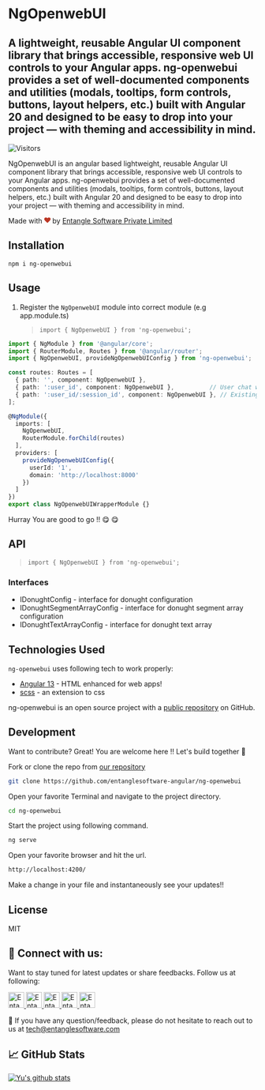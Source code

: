 # NgOpenwebUI

## A lightweight, reusable Angular UI component library that brings accessible, responsive web UI controls to your Angular apps. ng-openwebui provides a set of well-documented components and utilities (modals, tooltips, form controls, buttons, layout helpers, etc.) built with Angular 20 and designed to be easy to drop into your project — with theming and accessibility in mind.

![Visitors](https://api.visitorbadge.io/api/visitors?path=https%3A%2F%2Fgithub.com%2Fentanglesoftware-angular%2Fsvg-donught&labelColor=%231a214d&countColor=%23bb3624&style=flat)

NgOpenwebUI is an angular based lightweight, reusable Angular UI component library that brings accessible, responsive web UI controls to your Angular apps. ng-openwebui provides a set of well-documented components and utilities (modals, tooltips, form controls, buttons, layout helpers, etc.) built with Angular 20 and designed to be easy to drop into your project — with theming and accessibility in mind.


Made with <svg viewBox="0 0 1792 1792" preserveAspectRatio="xMidYMid meet" xmlns="http://www.w3.org/2000/svg" style="height: 0.8rem;"><path d="M896 1664q-26 0-44-18l-624-602q-10-8-27.5-26T145 952.5 77 855 23.5 734 0 596q0-220 127-344t351-124q62 0 126.5 21.5t120 58T820 276t76 68q36-36 76-68t95.5-68.5 120-58T1314 128q224 0 351 124t127 344q0 221-229 450l-623 600q-18 18-44 18z" fill="#bb3624"></path></svg> by [Entangle Software Private Limited][espl]

## Installation

`npm i ng-openwebui`

## Usage

1. Register the `NgOpenwebUI` module into correct module (e.g app.module.ts)
   > `import { NgOpenwebUI } from 'ng-openwebui';`

```typescript
import { NgModule } from '@angular/core';
import { RouterModule, Routes } from '@angular/router';
import { NgOpenwebUI, provideNgOpenwebUIConfig } from 'ng-openwebui';

const routes: Routes = [
  { path: '', component: NgOpenwebUI },
  { path: ':user_id', component: NgOpenwebUI },          // User chat without session
  { path: ':user_id/:session_id', component: NgOpenwebUI }, // Existing session
];

@NgModule({
  imports: [
    NgOpenwebUI,
    RouterModule.forChild(routes)
  ],
  providers: [
    provideNgOpenwebUIConfig({
      userId: '1',
      domain: 'http://localhost:8000'
    })
  ]
})
export class NgOpenwebUIWrapperModule {}
```


Hurray You are good to go !! 😋 😋

## API

> `import { NgOpenwebUI } from 'ng-openwebui';`


### Interfaces

- IDonughtConfig - interface for donught configuration
- IDonughtSegmentArrayConfig - interface for donught segment array configuration
- IDonughtTextArrayConfig - interface for donught text array

## Technologies Used

`ng-openwebui` uses following tech to work properly:

- [Angular 13] - HTML enhanced for web apps!
- [scss] - an extension to css

ng-openwebui is an open source project with a [public repository][dill]
on GitHub.


## Development

Want to contribute? Great! You are welcome here !! Let's build together 🙂

Fork or clone the repo from [our repository][dill]

```sh
git clone https://github.com/entanglesoftware-angular/ng-openwebui
```

Open your favorite Terminal and navigate to the project directory.

```sh
cd ng-openwebui
```

Start the project using following command.

```sh
ng serve
```

Open your favorite browser and hit the url.

```sh
http://localhost:4200/
```

Make a change in your file and instantaneously see your updates!!

## License

MIT

## 🤝 Connect with us:

Want to stay tuned for latest updates or share feedbacks. Follow us at following:

<a href="https://twitter.com/espl_software">
  <img src="https://entanglesoftware-angular.github.io/svg-donught/assets/social/twitter.svg" alt="Entangle Software Private Limited | Twitter" width="32px"/>
</a>
<a href="https://github.com/entanglesoftware">
  <img src="https://entanglesoftware-angular.github.io/svg-donught/assets/social/github.svg" alt="Entangle Software Private Limited | Github" width="32px"/>
</a>
<a href="https://linkedin.com/company/entangle-software">
  <img src="https://entanglesoftware-angular.github.io/svg-donught/assets/social/linkedin.svg" alt="Entangle Software Private Limited | LinkedIn" width="32px"/>
</a>
<a href="https://www.instagram.com/entanglesoftware">
  <img src="https://entanglesoftware-angular.github.io/svg-donught/assets/social/instagram.svg" alt="Entangle Software Private Limited | Instagram" width="32px"/>
</a>
<a href="https://www.facebook.com/profile.php?id=100075464648655">
  <img src="https://entanglesoftware-angular.github.io/svg-donught/assets/social/facebook.svg" alt="Entangle Software Private Limited | Facebook" width="32px"/>
</a>

💬 If you have any question/feedback, please do not hesitate to reach out to us at tech@entanglesoftware.com

## 📈 GitHub Stats

[![Yu's github stats](https://github-readme-stats.vercel.app/api?username=entanglesoftware)](https://github.com/entanglesoftware-angular)

[//]: # "These are reference links used in the body of this note and get stripped out when the markdown processor does its job. There is no need to format nicely because it shouldn't be seen. Thanks SO - http://stackoverflow.com/questions/4823468/store-comments-in-markdown-syntax"
[dill]: https://github.com/entanglesoftware-angular/svg-donught
[git-repo-url]: https://github.com/entanglesoftware-angular/svg-donught
[node.js]: http://nodejs.org
[twitter bootstrap]: http://twitter.github.com/bootstrap/
[jquery]: http://jquery.com
[@tjholowaychuk]: http://twitter.com/tjholowaychuk
[express]: http://expressjs.com
[angular 13]: https://angular.io/
[scss]: https://sass-lang.com/
[pldb]: https://github.com/joemccann/dillinger/tree/master/plugins/dropbox/README.md
[plgh]: https://github.com/joemccann/dillinger/tree/master/plugins/github/README.md
[plgd]: https://github.com/joemccann/dillinger/tree/master/plugins/googledrive/README.md
[plod]: https://github.com/joemccann/dillinger/tree/master/plugins/onedrive/README.md
[plme]: https://github.com/joemccann/dillinger/tree/master/plugins/medium/README.md
[plga]: https://github.com/RahulHP/dillinger/blob/master/plugins/googleanalytics/README.md
[espl]: https://entanglesoftware.com